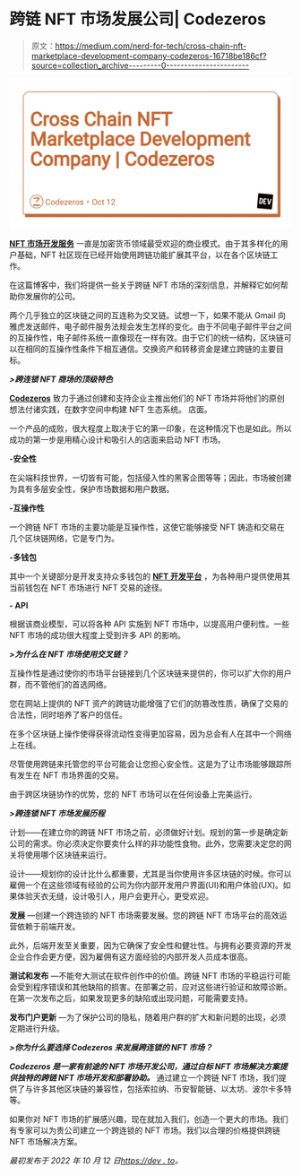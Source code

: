 # 跨链 NFT 市场发展公司| Codezeros

> 原文：<https://medium.com/nerd-for-tech/cross-chain-nft-marketplace-development-company-codezeros-16718be186cf?source=collection_archive---------0----------------------->

![](img/b3d5d1000ed10f6ad54857330a9f871c.png)

[**NFT 市场开发服务**](https://www.codezeros.com/services/nft-development-services) 一直是加密货币领域最受欢迎的商业模式。由于其多样化的用户基础，NFT 社区现在已经开始使用跨链功能扩展其平台，以在各个区块链工作。

在这篇博客中，我们将提供一些关于跨链 NFT 市场的深刻信息，并解释它如何帮助你发展你的公司。

两个几乎独立的区块链之间的互连称为交叉链。试想一下，如果不能从 Gmail 向雅虎发送邮件，电子邮件服务法规会发生怎样的变化。由于不同电子邮件平台之间的互操作性，电子邮件系统一直像现在一样有效。由于它们的统一结构，区块链可以在相同的互操作性条件下相互通信。交换资产和转移资金是建立跨链的主要目标。

***>跨连锁 NFT 商场的顶级特色***

[**Codezeros**](https://www.codezeros.com/services/) 致力于通过创建和支持企业主推出他们的 NFT 市场并将他们的原创想法付诸实践，在数字空间中构建 NFT 生态系统。
店面。

一个产品的成败，很大程度上取决于它的第一印象，在这种情况下也是如此。所以成功的第一步是用精心设计和吸引人的店面来启动 NFT 市场。

**-安全性**

在尖端科技世界，一切皆有可能，包括侵入性的黑客企图等等；因此，市场被创建为具有多层安全性，保护市场数据和用户数据。

**-互操作性**

一个跨链 NFT 市场的主要功能是互操作性，这使它能够接受 NFT 铸造和交易在几个区块链网络，它是专门为。

**-多钱包**

其中一个关键部分是开发支持众多钱包的 [**NFT 开发平台**](https://www.codezeros.com/) ，为各种用户提供使用其当前钱包在 NFT 市场进行 NFT 交易的途径。

**- API**

根据该商业模型，可以将各种 API 实施到 NFT 市场中，以提高用户便利性。一些 NFT 市场的成功很大程度上受到许多 API 的影响。

***>为什么在 NFT 市场使用交叉链？***

互操作性是通过使你的市场平台链接到几个区块链来提供的，你可以扩大你的用户群，而不管他们的首选网络。

您在网站上提供的 NFT 资产的跨链功能增强了它们的防篡改性质，确保了交易的合法性，同时培养了客户的信任。

在多个区块链上操作使得获得流动性变得更加容易，因为总会有人在其中一个网络上在线。

尽管使用跨链来托管您的平台可能会让您担心安全性。这是为了让市场能够跟踪所有发生在 NFT 市场界面的交易。

由于跨区块链协作的优势，您的 NFT 市场可以在任何设备上完美运行。

***>跨连锁 NFT 市场发展历程***

计划——在建立你的跨链 NFT 市场之前，必须做好计划。规划的第一步是确定新公司的需求。你必须决定你要卖什么样的非功能性食物。此外，您需要决定您的网关将使用哪个区块链来运行。

设计——规划你的设计比什么都重要，尤其是当你使用许多区块链的时候。你可以雇佣一个在这些领域有经验的公司为你内部开发用户界面(UI)和用户体验(UX)。如果体验天衣无缝，设计吸引人，用户会更开心，更受欢迎。

**发展** —创建一个跨连锁的 NFT 市场需要发展。您的跨链 NFT 市场平台的高效运营依赖于前端开发。

此外，后端开发至关重要，因为它确保了安全性和健壮性。与拥有必要资源的开发企业合作会更方便，因为雇佣有这方面经验的内部开发人员成本很高。

**测试和发布** —不能夸大测试在软件创作中的价值。跨链 NFT 市场的平稳运行可能会受到程序错误和其他缺陷的损害。在部署之前，应对这些进行验证和故障诊断。在第一次发布之后，如果发现更多的缺陷或出现问题，可能需要支持。

**发布门户更新** —为了保护公司的隐私，随着用户群的扩大和新问题的出现，必须定期进行升级。

***>你为什么要选择 Codezeros 来发展跨连锁的 NFT 市场？***

***Codezeros 是一家有前途的 NFT 市场开发公司，通过白标 NFT 市场解决方案提供独特的跨链 NFT 市场开发和部署协助。*** 通过建立一个跨链 NFT 市场，我们提供了与许多其他区块链的兼容性，包括索拉纳、币安智能链、以太坊、波尔卡多特等。

如果你对 NFT 市场的扩展感兴趣，现在就加入我们，创造一个更大的市场。我们有专家可以为贵公司建立一个跨连锁的 NFT 市场。我们以合理的价格提供跨链 NFT 市场解决方案。

*最初发布于 2022 年 10 月 12 日*[*https://dev . to*](https://dev.to/codezerostech/cross-chain-nft-marketplace-development-company-codezeros-5hml)*。*